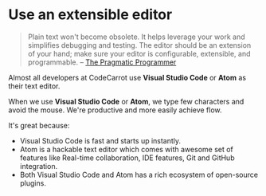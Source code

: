 # Use an extensible editor

> Plain text won't become obsolete. It helps leverage your work and simplifies debugging and testing. The editor should be an extension of your hand; make sure your editor is configurable, extensible, and programmable. – [The Pragmatic Programmer](https://www.amazon.com/dp/020161622X)

Almost all developers at CodeCarrot use **Visual Studio Code** or **Atom** as their text editor.

When we use  **Visual Studio Code** or **Atom**, we type few characters and avoid the mouse. We're productive and more easily achieve flow.

It's great because:

* Visual Studio Code is fast and starts up instantly.
* Atom is a hackable text editor which comes with awesome set of features like Real-time collaboration, IDE features, Git and GitHub integration.
* Both Visual Studio Code and Atom has a rich ecosystem of open-source plugins.
